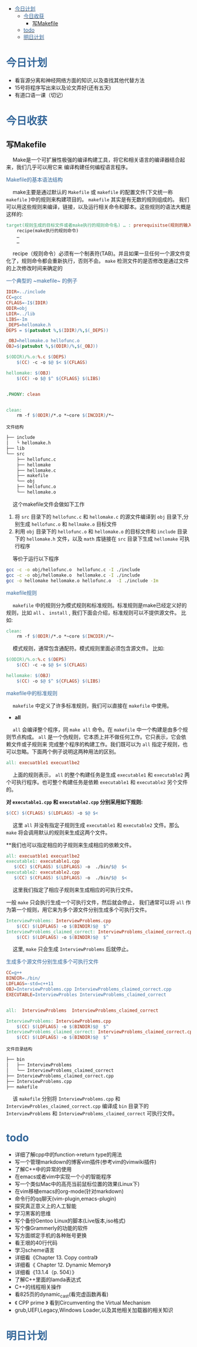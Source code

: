 - [<div style="color:#369">今日计划</div>](#orgc2f42fd)
    - [<div style="color:#369">今日收获</div>](#org8cb40f4)
      - [写Makefile](#org2f79956)
    - [ <div style="color:#369">todo</div>](#org9787113)
    - [ <div style="color:#369">明日计划</div>](#orgaeeba11)



<a id="orgc2f42fd"></a>

# <div style="color:#369">今日计划</div>

-   看盲源分离和神经网络方面的知识,以及查找其他代替方法
-   15号将程序写出来以及论文弄好(还有五天)
-   有道口语一课（切记）


<a id="org8cb40f4"></a>

# <div style="color:#369">今日收获</div>


<a id="org2f79956"></a>

## 写Makefile

&ensp;&ensp; Make是一个可扩展性极强的编译构建工具，将它和相关语言的编译器结合起来，我们几乎可以用它来 编译构建任何编程语言程序。

<div style="color:#369"> Makefile的基本语法结构</div>

&ensp;&ensp; make主要是通过默认的 `Makefile` 或 `makefile` 的配置文件(下文统一称 `makefile` )中的规则来构建项目的。 `makefile` 其实是有无数的规则组成的。 我们可以用这些规则来编译，链接，以及运行相关命令和脚本。这些规则的语法大概是这样的:

```makefile
target(规则生成的目标文件或者make执行的规则命令名) … : prerequisitse(规则的输入文件，或源文件) …
	recipe(make执行的规则命令)
	…
	…
```

&ensp;&ensp; recipe（规则命令）必须有一个制表符(TAB)。并且如果一旦任何一个源文件变化了，规则命令都会重新执行，否则不会。 `make` 检测文件的是否修改是通过文件的上次修改时间来确定的

<div style="color:#369">一个典型的 ~makefile~ 的例子</div>

```makefile
IDIR=../include  
CC=gcc     
CFLAGS=-I$(IDIR) 
ODIR=obj 
LDIR=../lib
LIBS=-Im
_DEPS=hellomake.h
DEPS = $(patsubst %,$(IDIR)/%,$(_DEPS))

_OBJ=hellomake.o hellofunc.o
OBJ=$(patsubst %,$(ODIR)/%,$(_OBJ))

$(ODIR)/%.o:%.c $(DEPS)
	$(CC) -c -o $@ $< $(CFLAGS)

hellomake: $(OBJ)
	$(CC) -o $@ $^ ${CFLAGS} $(LIBS)


.PHONY: clean


clean:
	rm -f $(ODIR)/*.o *~core $(INCDIR)/*~
```

`文件结构`

```sh
├── include
│   └ hellomake.h
├── lib
└── src
    ├── hellofunc.c
    ├── hellomake
    ├── hellomake.c
    ├── makefile
    └── obj
	├── hellofunc.o
	└── hellomake.o
```

&ensp;&ensp; 这个makefile文件会做如下工作

1.  将 `src` 目录下的 `hellofunc.c` 和 `hellomake.c` 的源文件编译到 `obj` 目录下,分别生成 `hellofunc.o` 和 `hellmake.o` 目标文件
2.  利用 `obj` 目录下的 `hellofunc.o` 和 `hellomake.o` 的目标文件和 `include` 目录下的 `hellomake.h` 文件，以及 `math` 库链接在 `src` 目录下生成 `hellomake` 可执行程序

&ensp;&ensp; 等价于运行以下程序

```sh
gcc -c -o obj/hellofunc.o  hellofunc.c -I ./include
gcc -c -o obj/hellomake.o  hellomake.c -I ./include
gcc -o hellomake hellomake.o hellofunc.o  -I ./include -Im
```

<div style="color:#369">makefile规则</div>

&ensp;&ensp; `makefile` 中的规则分为模式规则和标准规则。标准规则是make已经定义好的规则，比如 `all` 、 `install` , 我们下面会介绍，标准规则可以不提供源文件。 比如:

```makefile
clean:
	rm -f $(ODIR)/*.o *~core $(INCDIR)/*~
```

&ensp;&ensp; 模式规则，通常包含通配符。模式规则里面必须包含源文件。 比如:

```makefile
$(ODIR)/%.o:%.c $(DEPS)
	$(CC) -c -o $@ $< $(CFLAGS)

hellomake: $(OBJ)
	$(CC) -o $@ $^ ${CFLAGS} $(LIBS)
```

<div style="color:#369"> makefile中的标准规则 </div>

&ensp;&ensp; `makefile` 中定义了许多标准规则，我们可以直接在 `makefile` 中使用。

-   **all**

&ensp;&ensp; `all` 会编译整个程序，同 `make all` 命令。在 `makefile` 中一个构建是由多个规则节点构成。 `all` 是一个伪规则，它本质上并不做任何工作。它只表示，它会依赖文件或子规则来 完成整个程序的构建工作。我们既可以为 `all` 指定子规则，也可以忽略。下面两个例子说明这两种用法的区别。

```makefile
all: execuatble1 execuatlbe2
```

&ensp;&ensp; 上面的规则表示， `all` 的整个构建任务是生成 `executable1` 和 `executable2` 两个可执行程序。也可整个构建任务是依赖 `executable1` 和 `executable2` 另个文件的。

****对 `executable1.cpp` 和 `executable2.cpp` 分别采用如下规则:****

```makefile
$(CC) $(CFLAGS) $(LDFLAGS) -o $@ $<
```

&ensp;&ensp; 这里 `all` 并没有指定子规则生成 `executable1` 和 `executable2` 文件。那么 `make` 将会调用默认的规则来生成这两个文件。

\*\*我们也可以指定相应的子规则来生成相应的依赖文件。

```makefile
all: execuatble1 execuatlbe2
executable1: executable1.cpp
   $(CC) $(CFLAGS) $(LDFLAGS) -o  ./bin/$@  $<
executable2: executable2.cpp
   $(CC) $(CFLAGS) $(LDFLAGS) -o  ./bin/$@  $<
```

&ensp;&ensp; 这里我们指定了相应子规则来生成相应的可执行文件。

一般 `make` 只会执行生成一个可执行文件，然后就会停止， 我们通常可以将 `all` 作为第一个规则，用它来为多个源文件分别生成多个可执行文件。

```makefile
InterviewProblems: InterviewProblems.cpp
	$(CC) $(LDFLAGS) -o $(BINDIR)$@  $^
InterviewProblems_claimed_correct: InterviewProblems_claimed_correct.cpp
	$(CC) $(LDFLAGS) -o $(BINDIR)$@  $^
```

&ensp;&ensp; 这里, `make` 只会生成 `InterviewProblems` 后就停止。

<div style="color:#369"> 生成多个源文件分别生成多个可执行文件</div>

```makefile
CC=g++
BINDIR=./bin/
LDFLAGS=-std=c++11
OBJ=InterviewProblems.cpp InterviewProblems_claimed_correct.cpp
EXECUTABLE=InterviewProbles InterviewProblems_claimed_correct


all:  InterviewProblems  InterviewProblems_claimed_correct

InterviewProblems: InterviewProblems.cpp
	$(CC) $(LDFLAGS) -o $(BINDIR)$@  $^
InterviewProblems_claimed_correct: InterviewProblems_claimed_correct.cpp
	$(CC) $(LDFLAGS) -o $(BINDIR)$@  $^
```

`文件目录结构`

```sh
├── bin
│   ├── InterviewProblems
│   └── InterviewProblems_claimed_correct
├── InterviewProblems_claimed_correct.cpp
├── InterviewProblems.cpp
├── makefile
```

&ensp;&ensp; 该 `makefile` 分别将 `InterviewProblems.cpp` 和 `InterviewProbles_claimed_correct.cpp` 编译成 `bin` 目录下的 `InterviewProblems` 和 `InterviewProblems_claimed_correct` 可执行文件。


<a id="org9787113"></a>

#  <div style="color:#369">todo</div>

-   详细了解cpp中的function->return type的用法
-   写一个管理markdown的博客vim插件(参考vim的vimwiki插件)
-   了解C++中的异常的使用
-   在emacs或者vim中实现一个小的智能程序
-   写一个类似Mac中的高亮当前鼠标位置的效果(Linux下)
-   在vim移植emacs的org-mode(针对markdown)
-   命令行的qq聊天(vim-plugin,emacs-plugin)
-   探究真正意义上的人工智能
-   学习黑客的思维
-   写个备份Gentoo Linux的脚本(Live版本,iso格式)
-   写个像Grammerly的功能的软件
-   写方面绑定手机的各种账号更换
-   看王垠的40行代码
-   学习scheme语言
-   详细看《Chapter 13. Copy contral》
-   详细看《 Chapter 12. Dynamic Memory》
-   详细看《13.1.4（p. 504）》
-   了解C++里面的lamda表达式
-   C++的线程相关操作
-   看825页的dynamic<sub>cast</sub>(看完虚函数再看)
-   《 CPP prime 》 看到Circumventing the Virtual Mechanism
-   grub,UEFI,Legacy,Windows Loader,以及其他相关加载器的相关知识


<a id="orgaeeba11"></a>

#  <div style="color:#369">明日计划</div>
